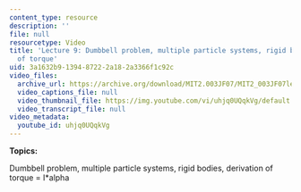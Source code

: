 ```yaml
---
content_type: resource
description: ''
file: null
resourcetype: Video
title: 'Lecture 9: Dumbbell problem, multiple particle systems, rigid bodies, derivation
  of torque'
uid: 3a1632b9-1394-8722-2a18-2a3366f1c92c
video_files:
  archive_url: https://archive.org/download/MIT2.003JF07/MIT2_003JF07lec09_220k.mp4
  video_captions_file: null
  video_thumbnail_file: https://img.youtube.com/vi/uhjq0UQqkVg/default.jpg
  video_transcript_file: null
video_metadata:
  youtube_id: uhjq0UQqkVg
---
```


**Topics:**

Dumbbell problem, multiple particle systems, rigid bodies, derivation of torque = I\*alpha